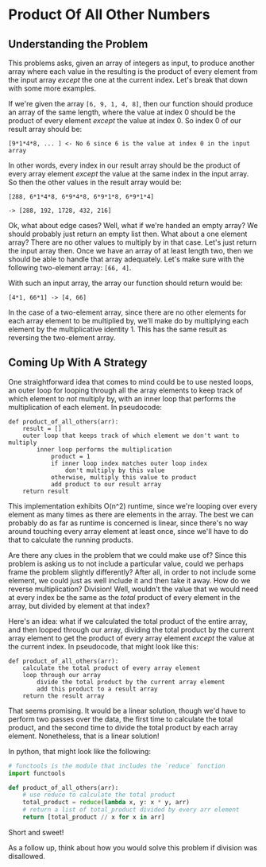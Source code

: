 # Product Of All Other Numbers

## Understanding the Problem

This problems asks, given an array of integers as input, to produce another array where each value in the resulting is the product of every element from the input array _except_ the one at the current index. Let's break that down with some more examples.

If we're given the array `[6, 9, 1, 4, 8]`, then our function should produce an array of the same length, where the value at index 0 should be the product of every element _except_ the value at index 0. So index 0 of our result array should be:

```
[9*1*4*8, ... ] <- No 6 since 6 is the value at index 0 in the input array
```

In other words, every index in our result array should be the product of every array element _except_ the value at the same index in the input array. So then the other values in the result array would be:

```
[288, 6*1*4*8, 6*9*4*8, 6*9*1*8, 6*9*1*4]

-> [288, 192, 1728, 432, 216]
```

Ok, what about edge cases? Well, what if we're handed an empty array? We should probably just return an empty list then. What about a one element array? There are no other values to multiply by in that case. Let's just return the input array then. Once we have an array of at least length two, then we should be able to handle that array adequately. Let's make sure with the following two-element array: `[66, 4]`.

With such an input array, the array our function should return would be:

```
[4*1, 66*1] -> [4, 66]
```

In the case of a two-element array, since there are no other elements for each array element to be multiplied by, we'll make do by multiplying each element by the multiplicative identity 1. This has the same result as reversing the two-element array.

## Coming Up With A Strategy

One straightforward idea that comes to mind could be to use nested loops, an outer loop for looping through all the array elements to keep track of which element to _not_ multiply by, with an inner loop that performs the multiplication of each element. In pseudocode:

```
def product_of_all_others(arr):
    result = []
    outer loop that keeps track of which element we don't want to multiply
        inner loop performs the multiplication
            product = 1
            if inner loop index matches outer loop index
                don't multiply by this value
            otherwise, multiply this value to product
            add product to our result array
    return result
```

This implementation exhibits O(n^2) runtime, since we're looping over every element as many times as there are elements in the array. The best we can probably do as far as runtime is concerned is linear, since there's no way around touching every array element at least once, since we'll have to do that to calculate the running products.

Are there any clues in the problem that we could make use of? Since this problem is asking us to not include a particular value, could we perhaps frame the problem slightly differently? After all, in order to not include some element, we could just as well include it and then take it away. How do we reverse multiplication? Division! Well, wouldn't the value that we would need at every index be the same as the _total_ product of every element in the array, but divided by element at that index?

Here's an idea: what if we calculated the total product of the entire array, and then looped through our array, dividing the total product by the current array element to get the product of every array element _except_ the value at the current index. In pseudocode, that might look like this:

```
def product_of_all_others(arr):
    calculate the total product of every array element
    loop through our array
        divide the total product by the current array element
        add this product to a result array
    return the result array
```

That seems promising. It would be a linear solution, though we'd have to perform two passes over the data, the first time to calculate the total product, and the second time to divide the total product by each array element. Nonetheless, that is a linear solution!

In python, that might look like the following:

```python
# functools is the module that includes the `reduce` function
import functools

def product_of_all_others(arr):
    # use reduce to calculate the total product
    total_product = reduce(lambda x, y: x * y, arr)
    # return a list of total_product divided by every arr element
    return [total_product // x for x in arr]
```

Short and sweet!

As a follow up, think about how you would solve this problem if division was disallowed.
